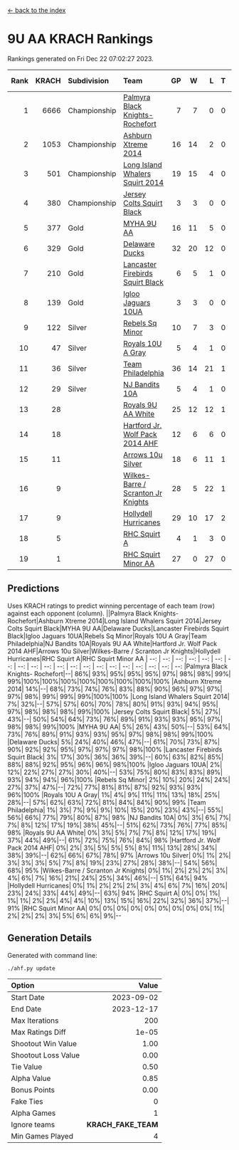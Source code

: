[<- back to the index](readme.md)
# 9U AA KRACH Rankings
Rankings generated on Fri Dec 22 07:02:27 2023.

Rank|KRACH|Subdivision|Team|GP|W|L|T|OTW|OTL|SoS|Exp Wins|Win Diff
---:|---:|:---|:---|---:|---:|---:|---:|---:|---:|---:|---:|---:
1|6666|Championship|[Palmyra Black Knights- Rochefort](https://gamesheetstats.com/seasons/3659/teams/140260/schedule)|7|7|0|0|0|0|135|7.8|-0.0
2|1053|Championship|[Ashburn Xtreme 2014](https://gamesheetstats.com/seasons/3659/teams/140217/schedule)|16|14|2|0|0|0|178|14.9|0.0
3|501|Championship|[Long Island Whalers Squirt 2014](https://gamesheetstats.com/seasons/3659/teams/140221/schedule)|19|15|4|0|1|0|219|15.9|0.0
4|380|Championship|[Jersey Colts Squirt Black](https://gamesheetstats.com/seasons/3659/teams/140254/schedule)|3|3|0|0|0|0|15|3.9|0.0
5|377|Gold|[MYHA 9U AA](https://gamesheetstats.com/seasons/3659/teams/140222/schedule)|16|11|5|0|2|0|256|11.9|0.0
6|329|Gold|[Delaware Ducks](https://gamesheetstats.com/seasons/3659/teams/140218/schedule)|32|20|12|0|0|3|859|20.8|-0.0
7|210|Gold|[Lancaster Firebirds Squirt Black](https://gamesheetstats.com/seasons/3659/teams/140256/schedule)|6|5|1|0|0|0|66|5.9|0.0
8|139|Gold|[Igloo Jaguars 10UA](https://gamesheetstats.com/seasons/3659/teams/140253/schedule)|3|3|0|0|0|0|5|3.9|0.0
9|122|Silver|[Rebels Sq Minor](https://gamesheetstats.com/seasons/3659/teams/140223/schedule)|10|7|3|0|1|1|166|7.9|0.0
10|47|Silver|[Royals 10U A Gray](https://gamesheetstats.com/seasons/3659/teams/140262/schedule)|5|4|1|0|0|0|13|4.9|0.0
11|36|Silver|[Team Philadelphia](https://gamesheetstats.com/seasons/3659/teams/140226/schedule)|36|14|21|1|2|1|583|15.4|0.0
12|29|Silver|[NJ Bandits 10A](https://gamesheetstats.com/seasons/3659/teams/140259/schedule)|5|4|1|0|0|0|10|4.9|0.0
13|28||[Royals 9U AA White](https://gamesheetstats.com/seasons/3659/teams/140225/schedule)|25|12|12|1|0|0|153|13.4|0.0
14|18||[Hartford Jr. Wolf Pack 2014 AHF](https://gamesheetstats.com/seasons/3659/teams/140219/schedule)|12|6|6|0|0|0|125|6.9|0.0
15|11||[Arrows 10u Silver](https://gamesheetstats.com/seasons/3659/teams/140216/schedule)|18|6|11|1|0|0|134|7.4|0.0
16|9||[Wilkes-Barre / Scranton Jr Knights](https://gamesheetstats.com/seasons/3659/teams/140228/schedule)|28|5|22|1|0|1|630|6.4|0.0
17|9||[Hollydell Hurricanes](https://gamesheetstats.com/seasons/3659/teams/140220/schedule)|29|10|17|2|0|0|86|11.9|0.0
18|5||[RHC Squirt A](https://gamesheetstats.com/seasons/3659/teams/140261/schedule)|4|1|3|0|0|0|12|1.9|0.0
19|1||[RHC Squirt Minor AA](https://gamesheetstats.com/seasons/3659/teams/140224/schedule)|27|0|27|0|0|0|98|0.9|0.0

## Predictions
Uses KRACH ratings to predict winning percentage of each team (row) against each opponent (column).
||Palmyra Black Knights- Rochefort|Ashburn Xtreme 2014|Long Island Whalers Squirt 2014|Jersey Colts Squirt Black|MYHA 9U AA|Delaware Ducks|Lancaster Firebirds Squirt Black|Igloo Jaguars 10UA|Rebels Sq Minor|Royals 10U A Gray|Team Philadelphia|NJ Bandits 10A|Royals 9U AA White|Hartford Jr. Wolf Pack 2014 AHF|Arrows 10u Silver|Wilkes-Barre / Scranton Jr Knights|Hollydell Hurricanes|RHC Squirt A|RHC Squirt Minor AA
| --: | --: | --: | --: | --: | --: | --: | --: | --: | --: | --: | --: | --: | --: | --: | --: | --: | --: | --: | --: 
|Palmyra Black Knights- Rochefort|--| 86%| 93%| 95%| 95%| 95%| 97%| 98%| 98%| 99%| 99%|100%|100%|100%|100%|100%|100%|100%|100%
|Ashburn Xtreme 2014| 14%|--| 68%| 73%| 74%| 76%| 83%| 88%| 90%| 96%| 97%| 97%| 97%| 98%| 99%| 99%| 99%|100%|100%
|Long Island Whalers Squirt 2014|  7%| 32%|--| 57%| 57%| 60%| 70%| 78%| 80%| 91%| 93%| 94%| 95%| 97%| 98%| 98%| 98%| 99%|100%
|Jersey Colts Squirt Black|  5%| 27%| 43%|--| 50%| 54%| 64%| 73%| 76%| 89%| 91%| 93%| 93%| 95%| 97%| 98%| 98%| 99%|100%
|MYHA 9U AA|  5%| 26%| 43%| 50%|--| 53%| 64%| 73%| 76%| 89%| 91%| 93%| 93%| 95%| 97%| 98%| 98%| 99%|100%
|Delaware Ducks|  5%| 24%| 40%| 46%| 47%|--| 61%| 70%| 73%| 87%| 90%| 92%| 92%| 95%| 97%| 97%| 97%| 98%|100%
|Lancaster Firebirds Squirt Black|  3%| 17%| 30%| 36%| 36%| 39%|--| 60%| 63%| 82%| 85%| 88%| 88%| 92%| 95%| 96%| 96%| 98%|100%
|Igloo Jaguars 10UA|  2%| 12%| 22%| 27%| 27%| 30%| 40%|--| 53%| 75%| 80%| 83%| 83%| 89%| 93%| 94%| 94%| 96%|100%
|Rebels Sq Minor|  2%| 10%| 20%| 24%| 24%| 27%| 37%| 47%|--| 72%| 77%| 81%| 81%| 87%| 92%| 93%| 93%| 96%|100%
|Royals 10U A Gray|  1%|  4%|  9%| 11%| 11%| 13%| 18%| 25%| 28%|--| 57%| 62%| 63%| 72%| 81%| 84%| 84%| 90%| 99%
|Team Philadelphia|  1%|  3%|  7%|  9%|  9%| 10%| 15%| 20%| 23%| 43%|--| 55%| 56%| 66%| 77%| 79%| 80%| 87%| 98%
|NJ Bandits 10A|  0%|  3%|  6%|  7%|  7%|  8%| 12%| 17%| 19%| 38%| 45%|--| 51%| 62%| 73%| 76%| 77%| 85%| 98%
|Royals 9U AA White|  0%|  3%|  5%|  7%|  7%|  8%| 12%| 17%| 19%| 37%| 44%| 49%|--| 61%| 72%| 75%| 76%| 84%| 98%
|Hartford Jr. Wolf Pack 2014 AHF|  0%|  2%|  3%|  5%|  5%|  5%|  8%| 11%| 13%| 28%| 34%| 38%| 39%|--| 62%| 66%| 67%| 78%| 97%
|Arrows 10u Silver|  0%|  1%|  2%|  3%|  3%|  3%|  5%|  7%|  8%| 19%| 23%| 27%| 28%| 38%|--| 54%| 56%| 68%| 95%
|Wilkes-Barre / Scranton Jr Knights|  0%|  1%|  2%|  2%|  2%|  3%|  4%|  6%|  7%| 16%| 21%| 24%| 25%| 34%| 46%|--| 51%| 64%| 94%
|Hollydell Hurricanes|  0%|  1%|  2%|  2%|  2%|  3%|  4%|  6%|  7%| 16%| 20%| 23%| 24%| 33%| 44%| 49%|--| 63%| 94%
|RHC Squirt A|  0%|  0%|  1%|  1%|  1%|  2%|  2%|  4%|  4%| 10%| 13%| 15%| 16%| 22%| 32%| 36%| 37%|--| 91%
|RHC Squirt Minor AA|  0%|  0%|  0%|  0%|  0%|  0%|  0%|  0%|  0%|  1%|  2%|  2%|  2%|  3%|  5%|  6%|  6%|  9%|--

## Generation Details

Generated with command line:
```
./ahf.py update
```

| Option | Value |
| :----- | ----: |
| Start Date | 2023-09-02 |
| End Date | 2023-12-17 |
| Max Iterations | 200 |
| Max Ratings Diff | 1e-05 |
| Shootout Win Value | 1.00 |
| Shootout Loss Value | 0.00 |
| Tie Value | 0.50 |
| Alpha Value | 0.85 |
| Bonus Points | 0.00 |
| Fake Ties | 0 |
| Alpha Games | 1 |
| Ignore teams | __KRACH_FAKE_TEAM__ |
| Min Games Played | 4 |

